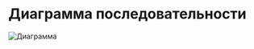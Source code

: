 # Диаграмма последовательности
![Диаграмма ](https://github.com/Polkob/GroceryList/assets/93399289/06d4068f-0134-4148-adb3-f652d469f042)
